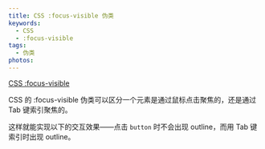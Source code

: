 ```yaml
---
title: CSS :focus-visible 伪类
keywords:
  - CSS
  - :focus-visible
tags:
  - 伪类
photos:
---
```


[CSS :focus-visible](https://developer.mozilla.org/en-US/docs/Web/CSS/:focus-visible)

CSS 的 :focus-visible 伪类可以区分一个元素是通过鼠标点击聚焦的，还是通过 Tab 键索引聚焦的。

这样就能实现以下的交互效果——点击 ``button``  时不会出现 outline，而用 Tab 键索引时出现 outline。
